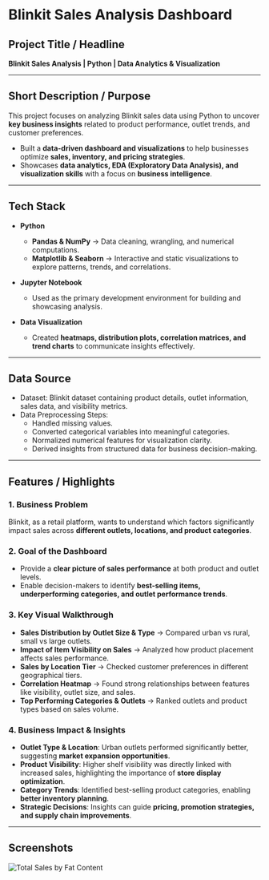 #  Blinkit Sales Analysis Dashboard  

##  Project Title / Headline  
**Blinkit Sales Analysis | Python | Data Analytics & Visualization**  

---

##  Short Description / Purpose  
This project focuses on analyzing Blinkit sales data using Python to uncover **key business insights** related to product performance, outlet trends, and customer preferences.  
- Built a **data-driven dashboard and visualizations** to help businesses optimize **sales, inventory, and pricing strategies**.  
- Showcases **data analytics, EDA (Exploratory Data Analysis), and visualization skills** with a focus on **business intelligence**.  

---

##  Tech Stack  

- **Python**  
  - **Pandas & NumPy** → Data cleaning, wrangling, and numerical computations.  
  - **Matplotlib & Seaborn** → Interactive and static visualizations to explore patterns, trends, and correlations.  

- **Jupyter Notebook**  
  - Used as the primary development environment for building and showcasing analysis.  

- **Data Visualization**  
  - Created **heatmaps, distribution plots, correlation matrices, and trend charts** to communicate insights effectively.  

---

##  Data Source  
- Dataset: Blinkit dataset containing product details, outlet information, sales data, and visibility metrics.  
- Data Preprocessing Steps:  
  - Handled missing values.  
  - Converted categorical variables into meaningful categories.  
  - Normalized numerical features for visualization clarity.  
  - Derived insights from structured data for business decision-making.  

---

##  Features / Highlights  

### 1. Business Problem  
Blinkit, as a retail platform, wants to understand which factors significantly impact sales across **different outlets, locations, and product categories**.  

### 2. Goal of the Dashboard  
- Provide a **clear picture of sales performance** at both product and outlet levels.  
- Enable decision-makers to identify **best-selling items, underperforming categories, and outlet performance trends**.  

### 3. Key Visual Walkthrough  
- **Sales Distribution by Outlet Size & Type** → Compared urban vs rural, small vs large outlets.  
- **Impact of Item Visibility on Sales** → Analyzed how product placement affects sales performance.  
- **Sales by Location Tier** → Checked customer preferences in different geographical tiers.  
- **Correlation Heatmap** → Found strong relationships between features like visibility, outlet size, and sales.  
- **Top Performing Categories & Outlets** → Ranked outlets and product types based on sales volume.  

### 4. Business Impact & Insights  
- **Outlet Type & Location**: Urban outlets performed significantly better, suggesting **market expansion opportunities**.  
- **Product Visibility**: Higher shelf visibility was directly linked with increased sales, highlighting the importance of **store display optimization**.  
- **Category Trends**: Identified best-selling product categories, enabling **better inventory planning**.  
- **Strategic Decisions**: Insights can guide **pricing, promotion strategies, and supply chain improvements**.  

---

##  Screenshots  
![Total Sales by Fat Content](images/https://github.com/kisalayMishra/Blinkit_Analysis_Python/blob/main/Total%20Sales%20by%20Fat%20Content.png)
